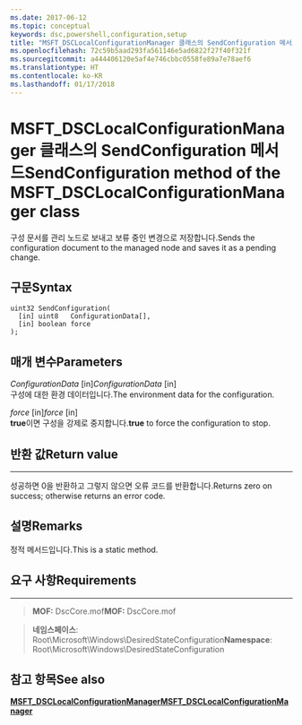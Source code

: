 ```yaml
---
ms.date: 2017-06-12
ms.topic: conceptual
keywords: dsc,powershell,configuration,setup
title: "MSFT_DSCLocalConfigurationManager 클래스의 SendConfiguration 메서드"
ms.openlocfilehash: 72c59b5aad293fa561146e5ad6822f27f40f321f
ms.sourcegitcommit: a444406120e5af4e746cbbc0558fe89a7e78aef6
ms.translationtype: HT
ms.contentlocale: ko-KR
ms.lasthandoff: 01/17/2018
---
```

# <a name="sendconfiguration-method-of-the-msftdsclocalconfigurationmanager-class"></a><span data-ttu-id="0a079-103">MSFT_DSCLocalConfigurationManager 클래스의 SendConfiguration 메서드</span><span class="sxs-lookup"><span data-stu-id="0a079-103">SendConfiguration method of the MSFT_DSCLocalConfigurationManager class</span></span>

<span data-ttu-id="0a079-104">구성 문서를 관리 노드로 보내고 보류 중인 변경으로 저장합니다.</span><span class="sxs-lookup"><span data-stu-id="0a079-104">Sends the configuration document to the managed node and saves it as a pending change.</span></span>

<a name="syntax"></a><span data-ttu-id="0a079-105">구문</span><span class="sxs-lookup"><span data-stu-id="0a079-105">Syntax</span></span>
------

```mof
uint32 SendConfiguration(
  [in] uint8   ConfigurationData[],
  [in] boolean force
);
```

<a name="parameters"></a><span data-ttu-id="0a079-106">매개 변수</span><span class="sxs-lookup"><span data-stu-id="0a079-106">Parameters</span></span>
----------

<span data-ttu-id="0a079-107">*ConfigurationData* \[in\]</span><span class="sxs-lookup"><span data-stu-id="0a079-107">*ConfigurationData* \[in\]</span></span>  
<span data-ttu-id="0a079-108">구성에 대한 환경 데이터입니다.</span><span class="sxs-lookup"><span data-stu-id="0a079-108">The environment data for the configuration.</span></span>

<span data-ttu-id="0a079-109">*force* \[in\]</span><span class="sxs-lookup"><span data-stu-id="0a079-109">*force* \[in\]</span></span>  
<span data-ttu-id="0a079-110">**true**이면 구성을 강제로 중지합니다.</span><span class="sxs-lookup"><span data-stu-id="0a079-110">**true** to force the configuration to stop.</span></span>

## <a name="return-value"></a><span data-ttu-id="0a079-111">반환 값</span><span class="sxs-lookup"><span data-stu-id="0a079-111">Return value</span></span>
------------

<span data-ttu-id="0a079-112">성공하면 0을 반환하고 그렇지 않으면 오류 코드를 반환합니다.</span><span class="sxs-lookup"><span data-stu-id="0a079-112">Returns zero on success; otherwise returns an error code.</span></span>

## <a name="remarks"></a><span data-ttu-id="0a079-113">설명</span><span class="sxs-lookup"><span data-stu-id="0a079-113">Remarks</span></span>

<span data-ttu-id="0a079-114">정적 메서드입니다.</span><span class="sxs-lookup"><span data-stu-id="0a079-114">This is a static method.</span></span>

## <a name="requirements"></a><span data-ttu-id="0a079-115">요구 사항</span><span class="sxs-lookup"><span data-stu-id="0a079-115">Requirements</span></span>
------------
><span data-ttu-id="0a079-116">**MOF:** DscCore.mof</span><span class="sxs-lookup"><span data-stu-id="0a079-116">**MOF:** DscCore.mof</span></span>

><span data-ttu-id="0a079-117">**네임스페이스**: Root\Microsoft\Windows\DesiredStateConfiguration</span><span class="sxs-lookup"><span data-stu-id="0a079-117">**Namespace**: Root\Microsoft\Windows\DesiredStateConfiguration</span></span>


## <a name="see-also"></a><span data-ttu-id="0a079-118">참고 항목</span><span class="sxs-lookup"><span data-stu-id="0a079-118">See also</span></span>


[<span data-ttu-id="0a079-119">**MSFT_DSCLocalConfigurationManager**</span><span class="sxs-lookup"><span data-stu-id="0a079-119">**MSFT_DSCLocalConfigurationManager**</span></span>](msft-dsclocalconfigurationmanager.md)


 

 



